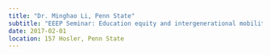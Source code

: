 ```yaml
---
title: "Dr. Minghao Li, Penn State"
subtitle: "EEEP Seminar: Education equity and intergenerational mobility: Quasiexperimental evidence from courtordered school finance reforms"
date: 2017-02-01
location: 157 Hosler, Penn State
---
```


